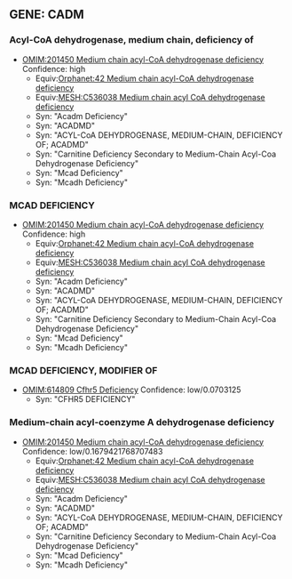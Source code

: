 
## GENE: CADM

### Acyl-CoA dehydrogenase, medium chain, deficiency of
 * [OMIM:201450 Medium chain acyl-CoA dehydrogenase deficiency](http://beta.monarchinitiative.org/disease/OMIM:201450) Confidence: high
    * Equiv:[Orphanet:42 Medium chain acyl-CoA dehydrogenase deficiency](http://beta.monarchinitiative.org/disease/Orphanet:42)
    * Equiv:[MESH:C536038 Medium chain acyl CoA dehydrogenase deficiency](http://beta.monarchinitiative.org/disease/MESH:C536038)
    * Syn: "Acadm Deficiency"
    * Syn: "ACADMD"
    * Syn: "ACYL-CoA DEHYDROGENASE, MEDIUM-CHAIN, DEFICIENCY OF; ACADMD"
    * Syn: "Carnitine Deficiency Secondary to Medium-Chain Acyl-Coa Dehydrogenase Deficiency"
    * Syn: "Mcad Deficiency"
    * Syn: "Mcadh Deficiency"

### MCAD DEFICIENCY
 * [OMIM:201450 Medium chain acyl-CoA dehydrogenase deficiency](http://beta.monarchinitiative.org/disease/OMIM:201450) Confidence: high
    * Equiv:[Orphanet:42 Medium chain acyl-CoA dehydrogenase deficiency](http://beta.monarchinitiative.org/disease/Orphanet:42)
    * Equiv:[MESH:C536038 Medium chain acyl CoA dehydrogenase deficiency](http://beta.monarchinitiative.org/disease/MESH:C536038)
    * Syn: "Acadm Deficiency"
    * Syn: "ACADMD"
    * Syn: "ACYL-CoA DEHYDROGENASE, MEDIUM-CHAIN, DEFICIENCY OF; ACADMD"
    * Syn: "Carnitine Deficiency Secondary to Medium-Chain Acyl-Coa Dehydrogenase Deficiency"
    * Syn: "Mcad Deficiency"
    * Syn: "Mcadh Deficiency"

### MCAD DEFICIENCY, MODIFIER OF
 * [OMIM:614809 Cfhr5 Deficiency](http://beta.monarchinitiative.org/disease/OMIM:614809) Confidence: low/0.0703125
    * Syn: "CFHR5 DEFICIENCY"

### Medium-chain acyl-coenzyme A dehydrogenase deficiency
 * [OMIM:201450 Medium chain acyl-CoA dehydrogenase deficiency](http://beta.monarchinitiative.org/disease/OMIM:201450) Confidence: low/0.1679421768707483
    * Equiv:[Orphanet:42 Medium chain acyl-CoA dehydrogenase deficiency](http://beta.monarchinitiative.org/disease/Orphanet:42)
    * Equiv:[MESH:C536038 Medium chain acyl CoA dehydrogenase deficiency](http://beta.monarchinitiative.org/disease/MESH:C536038)
    * Syn: "Acadm Deficiency"
    * Syn: "ACADMD"
    * Syn: "ACYL-CoA DEHYDROGENASE, MEDIUM-CHAIN, DEFICIENCY OF; ACADMD"
    * Syn: "Carnitine Deficiency Secondary to Medium-Chain Acyl-Coa Dehydrogenase Deficiency"
    * Syn: "Mcad Deficiency"
    * Syn: "Mcadh Deficiency"
